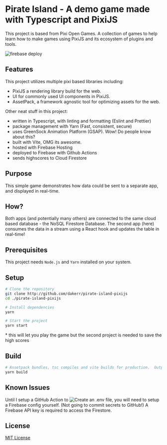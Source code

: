 Pirate Island - A demo game made with Typescript and PixiJS
=============

This project is based from Pixi Open Games.  A collection of games to help learn how to make games using PixiJS and its ecosystem of plugins and tools. 

![firebase deploy](https://github.com/dakerr/pirate-island-pixijs/actions/workflows/firebase-hosting-merge.yml/badge.svg)

## Features

This project utilizes multiple pixi based libraries including:
- PixiJS a rendering library build for the web.
- UI for commonly used UI components in PixiJS.
- AssetPack, a framework agnostic tool for optimizing assets for the web.

Other neat stuff in this project:
- written in Typescript, with linting and formatting (Eslint and Prettier)
- package management with Yarn (Fast, consistent, secure)
- uses GreenSock Animation Platform (GSAP). Wow! Do people know about this?
- built with Vite, OMG its awesome.
- hosted with Firebase Hosting
- deployed to Firebase with Github Actions
- sends highscores to Cloud Firestore

## Purpose
This simple game demonstrates how data could be sent to a separate app, and displayed in real-time.

## How?
Both apps (and potentially many others) are connected to the same cloud based database - the NoSQL Firestore Database.  The second app (here) consumes the data in a stream using a React hook and updates the table in real-time!

## Prerequisites
This project needs `Node.js` and `Yarn` installed on your system.

## Setup
```bash
# Clone the repository
git clone http://github.com/dakerr/pirate-island-pixijs
cd ./pirate-island-pixijs

# Install dependencies
yarn

# Start the project
yarn start
```

\* this will let you play the game but the second project is needed to save the high scores

## Build
```bash
# Assetpack bundles, tsc compiles and vite builds for production.  Output to /dist
yarn build
```

## Known Issues
Until I setup a GitHub Action to ![Create an .env file](https://github.com/marketplace/actions/create-env-file), you will need to setup a Firebase config yourself.  (Not going to commit secrets to GitHub!)  A Firebase API key is required to access the Firestore.  

## License
[MIT License](https://opensource.org/licenses/MIT)

